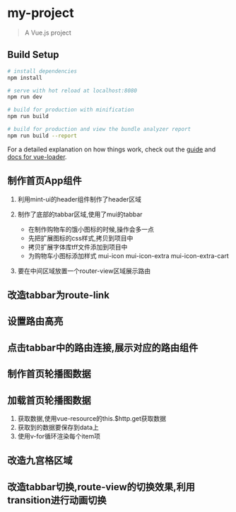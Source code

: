 # my-project

> A Vue.js project

## Build Setup

``` bash
# install dependencies
npm install

# serve with hot reload at localhost:8080
npm run dev

# build for production with minification
npm run build

# build for production and view the bundle analyzer report
npm run build --report
```

For a detailed explanation on how things work, check out the [guide](http://vuejs-templates.github.io/webpack/) and [docs for vue-loader](http://vuejs.github.io/vue-loader).


## 制作首页App组件
1. 利用mint-ui的header组件制作了header区域
2. 制作了底部的tabbar区域,使用了mui的tabbar
    + 在制作购物车的饿小图标的时候,操作会多一点
    + 先把扩展图标的css样式,拷贝到项目中
    + 拷贝扩展字体库tff文件添加到项目中
    + 为购物车小图标添加样式  mui-icon mui-icon-extra mui-icon-extra-cart

3. 要在中间区域放置一个router-view区域展示路由

## 改造tabbar为route-link
## 设置路由高亮

## 点击tabbar中的路由连接,展示对应的路由组件

## 制作首页轮播图数据

## 加载首页轮播图数据
1. 获取数据,使用vue-resource的this.$http.get获取数据
2. 获取到的数据要保存到data上
3. 使用v-for循环渲染每个item项

## 改造九宫格区域

## 改造tabbar切换,route-view的切换效果,利用transition进行动画切换

